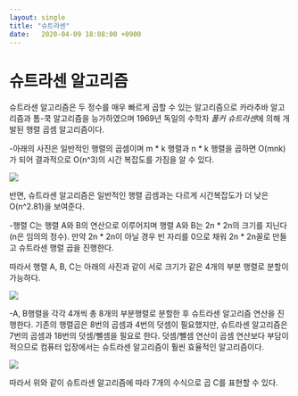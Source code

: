 ```yaml
---
layout: single
title: "슈트라센"
date:	2020-04-09 18:08:00 +0900
---
```


# 슈트라센 알고리즘

슈트라센 알고리즘은 두 정수를 매우 빠르게 곱할 수 있는 알고리즘으로 카라추바 알고리즘과 톰-쿡 알고리즘을 능가하였으며 1969년 독일의 수학자 *폴커 슈트라센*에 의해 개발된 행렬 곱셈 알고리즘이다. 

-아래의 사진은 일반적인 행렬의 곱셈이며 m * k 행렬과 n * k 행렬을 곱하면 O(mnk)가 되어 결과적으로 O(n^3)의 시간 복잡도를 가짐을 알 수 있다.



![](http://yimoyimo.tk/images/strassen1.png)



반면, 슈트라센 알고리즘은 일반적인 행렬 곱셈과는 다르게 시간복잡도가 더 낮은 O(n^2.81)을 보여준다.

-행렬 C는 행렬 A와 B의 연산으로 이루어지며 행렬 A와 B는 2n * 2n의 크기를 지닌다(n은 임의의 정수). 만약 2n * 2n이 아닐 경우 빈 자리를 0으로 채워 2n * 2n꼴로 만들고 슈트라센 행렬 곱을 진행한다.

따라서 행렬 A, B, C는 아래의 사진과 같이 서로 크기가 같은 4개의 부분 행렬로 분할이 가능하다.



![](http://yimoyimo.tk/images/strassen2.png)



-A, B행렬을 각각 4개씩 총 8개의 부분행렬로 분할한 후 슈트라센 알고리즘 연산을 진행한다. 기존의 행렬곱은 8번의 곱셈과 4번의 덧셈이 필요했지만, 슈트라센 알고리즘은 7번의 곱셈과 18번의 덧셈/뺄셈을 필요로 한다. 덧셈/뺄셈 연산이 곱셈 연산보다 부담이 적으므로 컴퓨터 입장에서는 슈트라센 알고리즘이 훨씬 효율적인 알고리즘이다.





![](http://yimoyimo.tk/images/strassen3.png)



따라서 위와 같이 슈트라센 알고리즘에 따라 7개의 수식으로 곱 C를 표현할 수 있다.